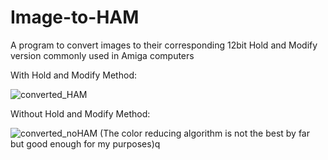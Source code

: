 # Image-to-HAM
A program to convert images to their corresponding 12bit Hold and Modify version commonly used in Amiga computers

With Hold and Modify Method:

![converted_HAM](https://github.com/user-attachments/assets/61c8e5b1-25b0-4782-917b-80d365671b23)

Without Hold and Modify Method:

![converted_noHAM](https://github.com/user-attachments/assets/95624bdd-c7e8-4968-843b-ea963881a031)
(The color reducing algorithm is not the best by far but good enough for my purposes)q
